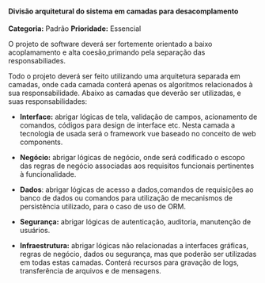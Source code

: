 #### Divisão arquitetural do sistema em camadas para desacomplamento
**Categoria:** Padrão
**Prioridade:** Essencial

O projeto de software deverá ser fortemente orientado  a baixo acoplamamento e alta coesão,primando pela separação das responsabiliades.

Todo o projeto deverá ser feito utilizando uma arquitetura separada em camadas, onde cada camada conterá apenas os algoritmos relacionados à sua responsabilidade. Abaixo as camadas que deverão ser utilizadas, e suas responsabilidades:

- **Interface:** abrigar lógicas de tela, validação de campos, acionamento de comandos, códigos para design de interface etc. Nesta camada a tecnologia de usada será o framework vue baseado no conceito de web components.

- **Negócio:** abrigar lógicas de negócio, onde será codificado o escopo das regras de negócio associadas aos requisitos funcionais pertinentes à funcionalidade.

- **Dados**: abrigar lógicas de acesso a dados,comandos de requisições ao banco de dados ou comandos para utilização de mecanismos de persistência utilizado, para o caso de uso de ORM.

- **Segurança:** abrigar lógicas de autenticação, auditoria, manutenção de usuários.

- **Infraestrutura:** abrigar lógicas não relacionadas a interfaces gráficas, regras de negócio, dados ou segurança, mas que poderão ser utilizadas em todas estas camadas. Conterá recursos para gravação de logs, transferência de arquivos e de mensagens. 